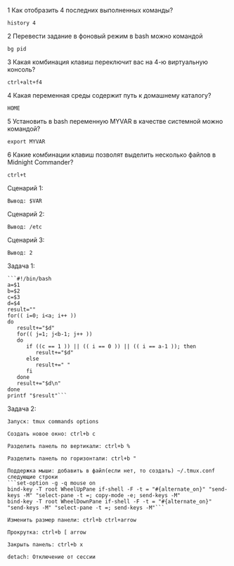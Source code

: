 1 Как отобразить 4 последних выполненных команды?

	history 4

2 Перевести задание в фоновый режим в bash можно командой

	bg pid

3 Какая комбинация клавиш переключит вас на 4-ю виртуальную консоль?

	ctrl+alt+f4

4 Какая переменная среды содержит путь к домашнему каталогу?

	HOME

5 Установить в bash переменную MYVAR в качестве системной можно командой?

	export MYVAR

6 Какие комбинации клавиш позволят выделить несколько файлов в Midnight Commander?

	ctrl+t

Сценарий 1:

	Вывод: $VAR

Сценарий 2:

	Вывод: /etc

Сценарий 3:

	Вывод: 2

Задача 1:

	```#!/bin/bash
	a=$1
	b=$2
	c=$3
	d=$4
	result=""
	for(( i=0; i<a; i++ ))
	do
	   result+="$d"
	   for(( j=1; j<b-1; j++ ))
	   do
	      if ((c == 1 )) || (( i == 0 )) || (( i == a-1 )); then
	         result+="$d"
	      else
	         result+=" "
	      fi
	   done
	   result+="$d\n"
	done
	printf "$result"```

Задача 2:

	Запуск: tmux commands options

	Создать новое окно: ctrl+b c

	Разделить панель по вертикали: ctrl+b %

	Разделить панель по горизонтали: ctrl+b " 

	Поддержка мыши: добавить в файл(если нет, то создать) ~/.tmux.conf следующие строки
	```set-option -g -q mouse on
	bind-key -T root WheelUpPane if-shell -F -t = "#{alternate_on}" "send-keys -M" "select-pane -t =; copy-mode -e; send-keys -M"
	bind-key -T root WheelDownPane if-shell -F -t = "#{alternate_on}" "send-keys -M" "select-pane -t =; send-keys -M"```

	Изменить размер панели: ctrl+b ctrl+arrow

	Прокрутка: ctrl+b [ arrow

	Закрыть панель: ctrl+b x

	detach: Отключение от сессии